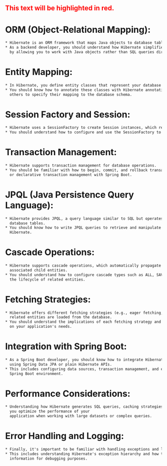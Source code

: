 <head>
  <link rel="stylesheet" href="styles.css">
</head>

<h2 style="color:red">This text will be highlighted in red.</h2>

# ORM (Object-Relational Mapping): 
```txt
* Hibernate is an ORM framework that maps Java objects to database tables and vice versa. 
* As a backend developer, you should understand how Hibernate simplifies database interactions 
  by allowing you to work with Java objects rather than SQL queries directly.
```
# Entity Mapping: 
```txt
* In Hibernate, you define entity classes that represent your database tables.
* You should know how to annotate these classes with Hibernate annotations such as @Entity, @Table, @Column, @Id, and
  others to specify their mapping to the database schema.
```
# Session Factory and Session: 
```txt
* Hibernate uses a SessionFactory to create Session instances, which represent a single unit of work with the database.
* You should understand how to configure and use the SessionFactory to manage database connections and transactions.
```
# Transaction Management: 
```txt
* Hibernate supports transaction management for database operations.
* You should be familiar with how to begin, commit, and rollback transactions using Hibernate's transaction API
  or declarative transaction management with Spring Boot.
```
# JPQL (Java Persistence Query Language): 
```txt
* Hibernate provides JPQL, a query language similar to SQL but operates on entity objects rather than
  database tables.
* You should know how to write JPQL queries to retrieve and manipulate data from the database using
  Hibernate.
```
# Cascade Operations: 
```txt
* Hibernate supports cascade operations, which automatically propagate changes from parent entities to
  associated child entities.
* You should understand how to configure cascade types such as ALL, SAVE_UPDATE, DELETE, etc., to manage
  the lifecycle of related entities.
```
# Fetching Strategies: 
```txt
* Hibernate offers different fetching strategies (e.g., eager fetching, lazy fetching) to control how
  related entities are loaded from the database.
* You should understand the implications of each fetching strategy and choose the appropriate one based
  on your application's needs.
```
# Integration with Spring Boot: 
```txt
* As a Spring Boot developer, you should know how to integrate Hibernate with Spring Boot applications
  using Spring Data JPA or plain Hibernate APIs.
* This includes configuring data sources, transaction management, and entity management within a
  Spring Boot environment.
```
# Performance Considerations: 
```txt
* Understanding how Hibernate generates SQL queries, caching strategies, and database indexing can help
  you optimize the performance of your
  application when working with large datasets or complex queries.
```
# Error Handling and Logging: 
```txt
* Finally, it's important to be familiar with handling exceptions and logging in Hibernate.
* This includes understanding Hibernate's exception hierarchy and how to log SQL statements and other relevant
  information for debugging purposes.
```
